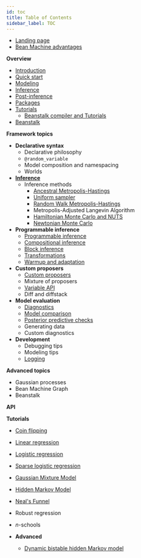 ```yaml
---
id: toc
title: Table of Contents
sidebar_label: TOC
---
```

* [Landing page](landing_page/landing_page.md)
* [Bean Machine advantages](landing_page/bean_machine_advantages.md)

**Overview**

* [Introduction](overview/introduction/introduction.md)
* [Quick start](overview/quick_start/quick_start.md)
* [Modeling](overview/modeling/modeling.md)
* [Inference](overview/inference/inference.md)
* [Post-inference](overview/analysis/analysis.md)
* [Packages](overview/packages/packages.md)
* [Tutorials](overview/tutorials/tutorials.md)
  * [Beanstalk compiler and Tutorials](overview/tutorials/beanstalk/beanstalk.md)
* [Beanstalk](overview/beanstalk/beanstalk.md)

**Framework topics**

* **Declarative syntax**
  * Declarative philosophy
  * `@random_variable`
  * Model composition and namespacing
  * Worlds
* **[Inference](framework_topics/inference/inference.md)**
  * Inference methods
    * [Ancestral Metropolis-Hastings](framework_topics/inference/ancestral_metropolis_hastings.md)
    * [Uniform sampler](framework_topics/inference/uniform_metropolis_hastings.md)
    * [Random Walk Metropolis-Hastings](framework_topics/inference/random_walk.md)
    * Metropolis-Adjusted Langevin Algorithm
    * [Hamiltonian Monte Carlo and NUTS](framework_topics/inference/hamiltonian_monte_carlo.md)
    * [Newtonian Monte Carlo](framework_topics/inference/newtonian_monte_carlo.md)
* **Programmable inference**
  * [Programmable inference](framework_topics/programmable_inference/programmable_inference.md)
  * [Compositional inference](framework_topics/programmable_inference/compositional_inference.md)
  * [Block inference](framework_topics/programmable_inference/block_inference.md)
  * [Transformations](framework_topics/programmable_inference/transforms.md)
  * [Warmup and adaptation](framework_topics/programmable_inference/adaptive_inference.md)
* **Custom proposers**
  * [Custom proposers](framework_topics/custom_proposers/custom_proposers.md)
  * Mixture of proposers
  * [Variable API](framework_topics/custom_proposers/variable.md)
  * Diff and diffstack
* **Model evaluation**
  * [Diagnostics](framework_topics/model_evaluation/diagnostics.md)
  * [Model comparison](framework_topics/model_evaluation/model_comparison.md)
  * [Posterior predictive checks](framework_topics/model_evaluation/posterior_predictive_checks.md)
  * Generating data <!-- simulate should go here! -->
  * Custom diagnostics <!-- optional for now -->
* **Development**
  * Debugging tips
  * Modeling tips
  * [Logging](framework_topics/development/logging.md)

**Advanced topics**
<!-- I don't think we'll plan to have any of these ready for a while. -->

* Gaussian processes
* Bean Machine Graph
* Beanstalk

**API**
<!-- Brian Johnson will link this in. -->

**Tutorials**

* [Coin flipping](https://www.internalfb.com/intern/anp/view/?id=277521)
* [Linear regression](https://www.internalfb.com/intern/anp/view/?id=282519)
* [Logistic regression](https://www.internalfb.com/intern/anp/view/?id=280068)
* [Sparse logistic regression](https://www.internalfb.com/intern/anp/view/?id=275391)
* [Gaussian Mixture Model](https://www.internalfb.com/intern/anp/view/?id=270772)
* [Hidden Markov Model](https://www.internalfb.com/intern/anp/view/?id=273851)
* [Neal's Funnel](https://www.internalfb.com/intern/anp/view/?id=273308)
* Robust regression
* $n$-schools

* **Advanced**
  * [Dynamic bistable hidden Markov model](https://www.internalfb.com/intern/anp/view/?id=275944)
